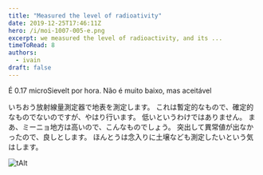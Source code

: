 ```yaml
---
title: "Measured the level of radioativity"
date: 2019-12-25T17:46:11Z
hero: /i/moi-1007-005-e.png
excerpt: we measured the level of radioactivity, and its ...
timeToRead: 8
authors:
  - ivain
draft: false
---
```


É 0.17 microSievelt por hora.
Não é muito baixo, mas aceitável

いちおう放射線量測定器で地表を測定します。
これは暫定的なもので、確定的なものでないのですが、やはり行います。
低いというわけではありません。
まあ、ミーニョ地方は高いので、こんなものでしょう。
突出して異常値が出なかったので、良しとします。
ほんとうは念入りに土壌なども測定したいという気はします。

![tAlt](/i/moi-1007-005.jpg) 